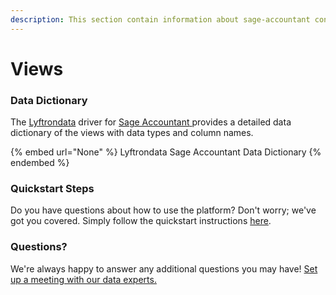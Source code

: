 ```yaml
---
description: This section contain information about sage-accountant connector views information
---
```


# Views

### Data Dictionary

The [Lyftrondata](https://www.lyftrondata.com/) driver for [Sage Accountant](None/)[ ](https://www.lyftrondata.com/integration/sage-accountant/)provides a detailed data dictionary of the views with data types and column names.

{% embed url="None" %}
Lyftrondata Sage Accountant Data Dictionary
{% endembed %}

### Quickstart Steps

Do you have questions about how to use the platform? Don't worry; we've got you covered. Simply follow the quickstart instructions [here](../README.md).

### Questions? <a href="#questions" id="questions"></a>

We're always happy to answer any additional questions you may have! [Set up a meeting with our data experts.](https://www.lyftrondata.com/book-a-meeting/)


